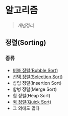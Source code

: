 # 알고리즘
> 개념정리

## 정렬(Sorting)

### 종류

- [버블 정렬(Bubble Sort)](./week1/bubble_sort)
- [선택 정렬(Selection Sort)](./week2/selection_sort)
- 삽입 정렬(Insertion Sort)
- 합병 정렬(Merge Sort)
- 힙 정렬(Heap Sort)
- [퀵 정렬(Quick Sort)](./week1/quick_sort)
- 그 외에도 많다
